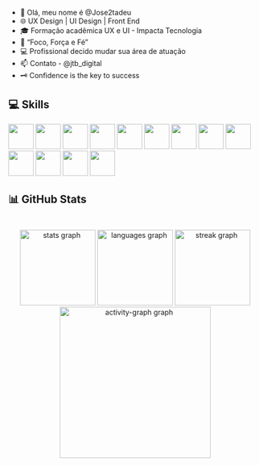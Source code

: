 - 🚀 Olá, meu nome é @Jose2tadeu
- 🌐 UX Design | UI Design | Front End
- 🎓 Formação acadêmica UX e UI - Impacta Tecnologia
- 🎯 “Foco, Força e Fé”
- 💻 Profissional decido mudar sua área de atuação
- 📫 Contato - @jtb_digital
- 🗝️ Confidence is the key to success

## 💻 Skills
<p allign="center">
<img src="https://cdn.jsdelivr.net/gh/devicons/devicon@latest/icons/javascript/javascript-original.svg" width="50px">
<img src="https://cdn.jsdelivr.net/gh/devicons/devicon@latest/icons/java/java-original-wordmark.svg" width="50px">
<img src="https://cdn.jsdelivr.net/gh/devicons/devicon@latest/icons/visualstudio/visualstudio-original.svg" width="50px">
<img src="https://cdn.jsdelivr.net/gh/devicons/devicon@latest/icons/html5/html5-original-wordmark.svg" width="50px">
<img src="https://cdn.jsdelivr.net/gh/devicons/devicon@latest/icons/css3/css3-original.svg" width="50px">
<img src="https://cdn.jsdelivr.net/gh/devicons/devicon@latest/icons/photoshop/photoshop-original.svg" width="50px">
<img src="https://cdn.jsdelivr.net/gh/devicons/devicon@latest/icons/xd/xd-original.svg" width="50px">
<img src="https://cdn.jsdelivr.net/gh/devicons/devicon@latest/icons/apple/apple-original.svg" width="50px">
<img src="https://cdn.jsdelivr.net/gh/devicons/devicon@latest/icons/figma/figma-original.svg" width="50px">
<img src="https://cdn.jsdelivr.net/gh/devicons/devicon@latest/icons/github/github-original.svg" width="50px">
<img src="https://cdn.jsdelivr.net/gh/devicons/devicon@latest/icons/illustrator/illustrator-plain.svg" width="50px">
<img src="https://cdn.jsdelivr.net/gh/devicons/devicon@latest/icons/dreamweaver/dreamweaver-original.svg" width="50px">
<img src="https://cdn.jsdelivr.net/gh/devicons/devicon@latest/icons/slack/slack-original.svg" width="50px">
</p>



<h2 align="left">📊 GitHub Stats</h2>

###

<br clear="both">

<div align="center">
  <img src="https://github-readme-stats.vercel.app/api?username=Jose2tadeu&hide_title=false&hide_rank=false&show_icons=true&include_all_commits=true&count_private=true&disable_animations=false&theme=gruvbox&locale=en&hide_border=false&order=1" height="150" alt="stats graph"  />
  <img src="https://github-readme-stats.vercel.app/api/top-langs?username=Jose2tadeu&locale=pt-br&hide_title=false&layout=compact&card_width=320&langs_count=5&theme=gruvbox&hide_border=false&order=2" height="150" alt="languages graph"  />
  <img src="https://streak-stats.demolab.com?user=Jose2tadeu&locale=en&mode=daily&theme=gruvbox&hide_border=false&border_radius=5&order=3" height="150" alt="streak graph"  />
  <img src="https://github-readme-activity-graph.vercel.app/graph?username=Jose2tadeu&radius=16&theme=gruvbox&area=true&order=5" height="300" alt="activity-graph graph"  />
</div>

###
<!---
Jose2tadeu/Jose2tadeu is a ✨ special ✨ repository because its `README.md` (this file) appears on your GitHub profile.
You can click the Preview link to take a look at your changes.
--->
